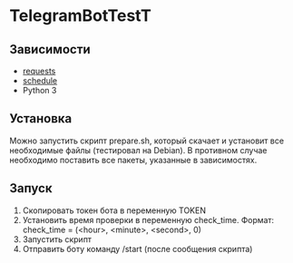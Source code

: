 # TelegramBotTestT

## Зависимости
- [requests](https://pypi.org/project/requests/)
- [schedule](https://pypi.org/project/schedule/)
- Python 3

## Установка

Можно запустить скрипт prepare.sh, который скачает и установит все необходимые файлы (тестировал на Debian).
В противном случае необходимо поставить все пакеты, указанные в зависимостях.

## Запуск
1. Скопировать токен бота в переменную TOKEN
2. Установить время проверки в переменную check_time. Формат: check_time = (\<hour\>, \<minute\>, \<second\>, 0)
3. Запустить скрипт
4. Отправить боту команду /start (после сообщения скрипта)
